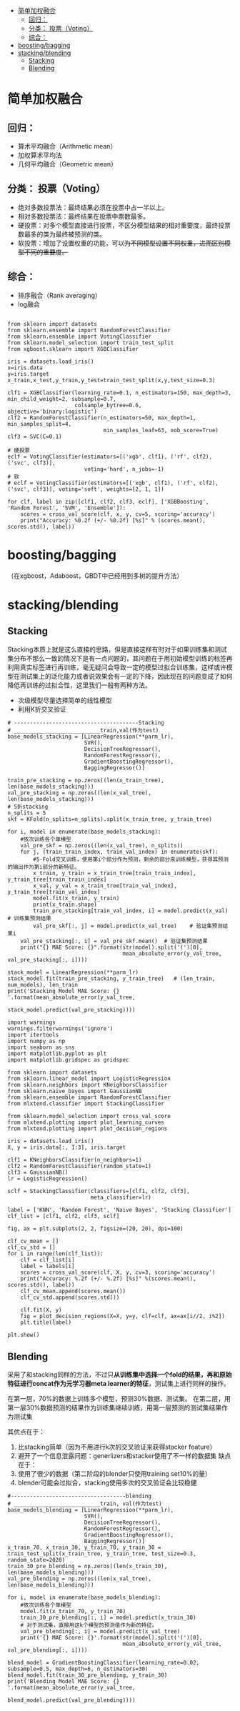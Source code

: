 - [ 简单加权融合](#head1)
	- [ 回归：](#head2)
	- [分类： 投票（Voting）](#head3)
	- [ 综合：](#head4)
- [boosting/bagging   ](#head5)
- [stacking/blending ](#head6)
	- [ Stacking](#head7)
	- [ Blending](#head8)
# <span id="head1"> 简单加权融合</span>
## <span id="head2"> 回归：</span>
- 算术平均融合（Arithmetic mean）
- 加权算术平均法
- 几何平均融合（Geometric mean）
## <span id="head3">分类： 投票（Voting）</span>
- 绝对多数投票法：最终结果必须在投票中占一半以上。
- 相对多数投票法：最终结果在投票中票数最多。
- 硬投票：对多个模型直接进行投票，不区分模型结果的相对重要度，最终投票数最多的类为最终被预测的类。
- 软投票：增加了设置权重的功能，可以~~为不同模型设置不同权重，进而区别模型不同的重要度。~~

## <span id="head4"> 综合：</span>
-  排序融合（Rank averaging）
- log融合
```

from sklearn import datasets
from sklearn.ensemble import RandomForestClassifier
from sklearn.ensemble import VotingClassifier
from sklearn.model_selection import train_test_split
from xgboost.sklearn import XGBClassifier

iris = datasets.load_iris()
x=iris.data
y=iris.target
x_train,x_test,y_train,y_test=train_test_split(x,y,test_size=0.3)

clf1 = XGBClassifier(learning_rate=0.1, n_estimators=150, max_depth=3, min_child_weight=2, subsample=0.7,
                     colsample_bytree=0.6, objective='binary:logistic')
clf2 = RandomForestClassifier(n_estimators=50, max_depth=1, min_samples_split=4,
                              min_samples_leaf=63, oob_score=True)
clf3 = SVC(C=0.1)

# 硬投票
eclf = VotingClassifier(estimators=[('xgb', clf1), ('rf', clf2), ('svc', clf3)], 
                        voting='hard', n_jobs=-1)
# 软
# eclf = VotingClassifier(estimators=[('xgb', clf1), ('rf', clf2), ('svc', clf3)], voting='soft', weights=[2, 1, 1])

for clf, label in zip([clf1, clf2, clf3, eclf], ['XGBBoosting', 'Random Forest', 'SVM', 'Ensemble']):
    scores = cross_val_score(clf, x, y, cv=5, scoring='accuracy')
    print("Accuracy: %0.2f (+/- %0.2f) [%s]" % (scores.mean(), scores.std(), label))
```
# <span id="head5">boosting/bagging   </span>
（在xgboost，Adaboost，GBDT中已经用到多树的提升方法）
# <span id="head6">stacking/blending </span>
## <span id="head7"> Stacking</span>

Stacking本质上就是这么直接的思路，但是直接这样有时对于如果训练集和测试集分布不那么一致的情况下是有一点问题的，其问题在于用初始模型训练的标签再利用真实标签进行再训练，毫无疑问会导致一定的模型过拟合训练集，这样或许模型在测试集上的泛化能力或者说效果会有一定的下降，因此现在的问题变成了如何降低再训练的过拟合性，这里我们一般有两种方法。

- 次级模型尽量选择简单的线性模型
- 利用K折交叉验证
```
# ---------------------------------------Stacking
# ___________________________train,val(作为test)
base_models_stacking = [LinearRegression(**parm_lr),
                        SVR(),
                        DecisionTreeRegressor(),
                        RandomForestRegressor(),
                        GradientBoostingRegressor(),
                        BaggingRegressor()]
 
train_pre_stacking = np.zeros((len(x_train_tree), len(base_models_stacking)))
val_pre_stacking = np.zeros((len(x_val_tree), len(base_models_stacking)))
# 5折stacking
n_splits = 5
skf = KFold(n_splits=n_splits).split(x_train_tree, y_train_tree)

for i, model in enumerate(base_models_stacking):
    #依次训练各个单模型
    val_pre_skf = np.zeros((len(x_val_tree), n_splits))
    for j, (train_train_index, train_val_index) in enumerate(skf):
        #5-Fold交叉训练，使用第i个部分作为预测，剩余的部分来训练模型，获得其预测的输出作为第i部分的新特征。
        x_train, y_train = x_train_tree[train_train_index], y_train_tree[train_train_index]
        x_val, y_val = x_train_tree[train_val_index], y_train_tree[train_val_index]
        model.fit(x_train, y_train)
        print(x_train.shape)
        train_pre_stacking[train_val_index, i] = model.predict(x_val)  # 训练集预测结果
        val_pre_skf[:, j] = model.predict(x_val_tree)    # 验证集预测结果i
    val_pre_stacking[:, i] = val_pre_skf.mean()  # 验证集预测结果
    print("{} MAE Score: {}".format(str(model).split('(')[0], 
                                    mean_absolute_error(y_val_tree, val_pre_stacking[:, i])))

stack_model = LinearRegression(**parm_lr)
stack_model.fit(train_pre_stacking, y_train_tree)   # (len_train, num_models), len_train
print('Stacking Model MAE Score: {} '.format(mean_absolute_error(y_val_tree, 
                                                                stack_model.predict(val_pre_stacking))))
```
```
import warnings
warnings.filterwarnings('ignore')
import itertools
import numpy as np
import seaborn as sns
import matplotlib.pyplot as plt
import matplotlib.gridspec as gridspec

from sklearn import datasets
from sklearn.linear_model import LogisticRegression
from sklearn.neighbors import KNeighborsClassifier
from sklearn.naive_bayes import GaussianNB 
from sklearn.ensemble import RandomForestClassifier
from mlxtend.classifier import StackingClassifier

from sklearn.model_selection import cross_val_score
from mlxtend.plotting import plot_learning_curves
from mlxtend.plotting import plot_decision_regions

iris = datasets.load_iris()
X, y = iris.data[:, 1:3], iris.target

clf1 = KNeighborsClassifier(n_neighbors=1)
clf2 = RandomForestClassifier(random_state=1)
clf3 = GaussianNB()
lr = LogisticRegression()

sclf = StackingClassifier(classifiers=[clf1, clf2, clf3], 
                          meta_classifier=lr)

label = ['KNN', 'Random Forest', 'Naive Bayes', 'Stacking Classifier']
clf_list = [clf1, clf2, clf3, sclf]

fig, ax = plt.subplots(2, 2, figsize=(20, 20), dpi=100)

clf_cv_mean = []
clf_cv_std = []
for i in range(len(clf_list)):
    clf = clf_list[i]
    label = labels[i]
    scores = cross_val_score(clf, X, y, cv=3, scoring='accuracy')
    print("Accuracy: %.2f (+/- %.2f) [%s]" %(scores.mean(), scores.std(), label))
    clf_cv_mean.append(scores.mean())
    clf_cv_std.append(scores.std())  
    
    clf.fit(X, y)
    fig = plot_decision_regions(X=X, y=y, clf=clf, ax=ax[i//2, i%2])
    plt.title(label)

plt.show()
```


## <span id="head8"> Blending</span>
采用了和stacking同样的方法，不过只**从训练集中选择一个fold的结果，再和原始特征进行concat作为元学习器meta learner的特征**，测试集上进行同样的操作。

在第一层，70%的数据上训练多个模型，预测30%数据、测试集。
在第二层，用第一层30%数据预测的结果作为训练集继续训练，用第一层预测的测试集结果作为测试集

其优点在于：
1. 比stacking简单（因为不用进行k次的交叉验证来获得stacker feature）
2. 避开了一个信息泄露问题：generlizers和stacker使用了不一样的数据集
缺点在于：
1. 使用了很少的数据（第二阶段的blender只使用training set10%的量）
2. blender可能会过拟合，stacking使用多次的交叉验证会比较稳健 
```
#------------------------------------blending
# ___________________________train, val(作为test)
base_models_blending = [LinearRegression(**parm_lr),
                        SVR(),
                        DecisionTreeRegressor(),
                        RandomForestRegressor(),
                        GradientBoostingRegressor(),
                        BaggingRegressor()]
x_train_70, x_train_30, y_train_70, y_train_30 = train_test_split(x_train_tree, y_train_tree, test_size=0.3, random_state=2020)
train_30_pre_blending = np.zeros((len(x_train_30), len(base_models_blending)))
val_pre_blending = np.zeros((len(x_val_tree), len(base_models_blending)))
 
for i, model in enumerate(base_models_blending):
    #依次训练各个单模型
    model.fit(x_train_70, y_train_70)
    train_30_pre_blending[:, i] = model.predict(x_train_30)
    # 对于测试集，直接用这k个模型的预测值作为新的特征。
    val_pre_blending[:, i] = model.predict(x_val_tree)
    print('{} MAE Score: {}'.format(str(model).split('(')[0], 
                                    mean_absolute_error(y_val_tree, val_pre_blending[:, i])))

blend_model = GradientBoostingClassifier(learning_rate=0.02, subsample=0.5, max_depth=6, n_estimators=30)
blend_model.fit(train_30_pre_blending, y_train_30)
print('Blending Model MAE Score: {} '.format(mean_absolute_error(y_val_tree, 
                                                                 blend_model.predict(val_pre_blending))))
```
